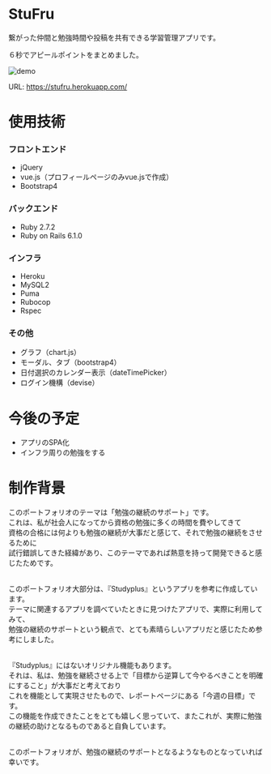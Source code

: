 # StuFru
繋がった仲間と勉強時間や投稿を共有できる学習管理アプリです。  

６秒でアピールポイントをまとめました。   

![demo](https://raw.github.com/wiki/HirotoYasuda/StuFru/images/application_summary.gif)  

URL: https://stufru.herokuapp.com/

# 使用技術
### フロントエンド
* jQuery
* vue.js（プロフィールページのみvue.jsで作成）
* Bootstrap4
### バックエンド
* Ruby 2.7.2
* Ruby on Rails 6.1.0
### インフラ
* Heroku
* MySQL2
* Puma
* Rubocop
* Rspec
### その他
* グラフ（chart.js）
* モーダル、タブ（bootstrap4）
* 日付選択のカレンダー表示（dateTimePicker）
* ログイン機構（devise）  

# 今後の予定
* アプリのSPA化
* インフラ周りの勉強をする

# 制作背景
このポートフォリオのテーマは「勉強の継続のサポート」です。  
これは、私が社会人になってから資格の勉強に多くの時間を費やしてきて  
資格の合格には何よりも勉強の継続が大事だと感じて、それで勉強の継続をさせるために  
試行錯誤してきた経緯があり、このテーマであれば熱意を持って開発できると感じたためです。  
<br>  

このポートフォリオ大部分は、『Studyplus』というアプリを参考に作成しています。  
テーマに関連するアプリを調べていたときに見つけたアプリで、実際に利用してみて、  
勉強の継続のサポートという観点で、とても素晴らしいアプリだと感じたため参考にしました。  
<br>  

『Studyplus』にはないオリジナル機能もあります。  
それは、私は、勉強を継続させる上で「目標から逆算して今やるべきことを明確にすること」が大事だと考えており  
これを機能として実現させたもので、レポートページにある「今週の目標」です。  
この機能を作成できたことをとても嬉しく思っていて、またこれが、実際に勉強の継続の助けとなるものであると自負しています。    
<br>  

このポートフォリオが、勉強の継続のサポートとなるようなものとなっていれば幸いです。
